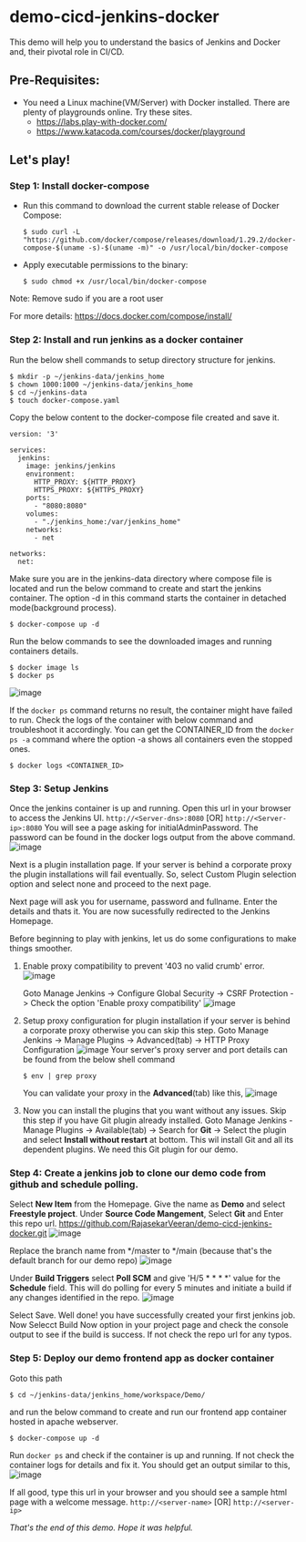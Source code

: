# demo-cicd-jenkins-docker

This demo will help you to understand the basics of Jenkins and Docker and, their pivotal role in CI/CD. 

## Pre-Requisites:
- You need a Linux machine(VM/Server) with Docker installed.
  There are plenty of playgrounds online. Try these sites.
  - https://labs.play-with-docker.com/
  - https://www.katacoda.com/courses/docker/playground

## Let's play!
### Step 1: Install docker-compose
- Run this command to download the current stable release of Docker Compose:
  ```
  $ sudo curl -L "https://github.com/docker/compose/releases/download/1.29.2/docker-compose-$(uname -s)-$(uname -m)" -o /usr/local/bin/docker-compose
  ```
- Apply executable permissions to the binary:
  ```
  $ sudo chmod +x /usr/local/bin/docker-compose
  ```

Note: Remove sudo if you are a root user

For more details: https://docs.docker.com/compose/install/

### Step 2: Install and run jenkins as a docker container
Run the below shell commands to setup directory structure for jenkins.
```
$ mkdir -p ~/jenkins-data/jenkins_home
$ chown 1000:1000 ~/jenkins-data/jenkins_home
$ cd ~/jenkins-data
$ touch docker-compose.yaml
```

Copy the below content to the docker-compose file created and save it.
```
version: '3'

services:
  jenkins:
    image: jenkins/jenkins
    environment:
      HTTP_PROXY: ${HTTP_PROXY}
      HTTPS_PROXY: ${HTTPS_PROXY}
    ports:
      - "8080:8080"
    volumes:
      - "./jenkins_home:/var/jenkins_home"
    networks:
      - net

networks:
  net:
```

Make sure you are in the jenkins-data directory where compose file is located and run the below command to create and start the jenkins container.
The option -d in this command starts the container in detached mode(background process).
```
$ docker-compose up -d
```
Run the below commands to see the downloaded images and running containers details.
```
$ docker image ls
$ docker ps
```
![image](https://user-images.githubusercontent.com/14373178/152638896-d42ef71d-0e9d-42ed-aac1-191701eac3f0.png)

If the ```docker ps``` command returns no result, the container might have failed to run.
Check the logs of the container with below command and troubleshoot it accordingly.
You can get the CONTAINER_ID from the ```docker ps -a``` command where the option -a shows all containers even the stopped ones.
```
$ docker logs <CONTAINER_ID>
```

### Step 3: Setup Jenkins
Once the jenkins container is up and running. Open this url in your browser to access the Jenkins UI.
```http://<Server-dns>:8080``` 
[OR] 
```http://<Server-ip>:8080```
You will see a page asking for initialAdminPassword. The password can be found in the docker logs output from the above command.
![image](https://user-images.githubusercontent.com/14373178/152643161-604e3a39-f8cd-4c77-9471-782bfd0b5bb8.png)

Next is a plugin installation page. If your server is behind a corporate proxy the plugin installations will fail eventually. So, select Custom Plugin selection option and select none and proceed to the next page.

Next page will ask you for username, password and fullname. Enter the details and thats it. You are now sucessfully redirected to the Jenkins Homepage.

Before beginning to play with jenkins, let us do some configurations to make things smoother.
1. Enable proxy compatibility to prevent '403 no valid crumb' error.
   ![image](https://user-images.githubusercontent.com/14373178/152643707-2c2a9bf7-c00a-4105-acac-5c6fdb5ef99e.png)

   Goto Manage Jenkins -> Configure Global Security -> CSRF Protection -> Check the option 'Enable proxy compatibility'
   ![image](https://user-images.githubusercontent.com/14373178/152643731-fb6f636a-c750-48b2-869f-d9803d31cb45.png)

2. Setup proxy configuration for plugin installation if your server is behind a corporate proxy otherwise you can skip this step.
   Goto Manage Jenkins -> Manage Plugins -> Advanced(tab) -> HTTP Proxy Configuration
   ![image](https://user-images.githubusercontent.com/14373178/152644367-ff4b7919-0716-4aad-8c40-e8fae00396df.png)
   Your server's proxy server and port details can be found from the below shell command
   ```
   $ env | grep proxy
   ```
   You can validate your proxy in the **Advanced**(tab) like this,
   ![image](https://user-images.githubusercontent.com/14373178/152644492-dd8e31c4-2f5f-4b0b-8962-3a411276fbdf.png)
   
 3. Now you can install the plugins that you want without any issues. Skip this step if you have Git plugin already installed.
    Goto Manage Jenkins - Manage Plugins -> Available(tab) -> Search for **Git** -> Select the plugin and select **Install without restart** at bottom.
    This wil install Git and all its dependent plugins. We need this Git plugin for our demo.
     
### Step 4: Create a jenkins job to clone our demo code from github and schedule polling.
Select **New Item** from the Homepage. Give the name as **Demo** and select **Freestyle project**.
Under **Source Code Mangement**, Select **Git** and Enter this repo url.
https://github.com/RajasekarVeeran/demo-cicd-jenkins-docker.git
![image](https://user-images.githubusercontent.com/14373178/152644925-2fa1339d-d438-4ea4-b206-b52c251795fb.png)

Replace the branch name from \*/master to \*/main (because that's the default branch for our demo repo)
![image](https://user-images.githubusercontent.com/14373178/152645066-cbe3a79c-b5eb-42de-89a8-00f04eba9500.png)

Under **Build Triggers** select **Poll SCM** and give 'H/5 * * * *' value for the **Schedule** field.
This will do polling for every 5 minutes and initiate a build if any changes identified in the repo.
![image](https://user-images.githubusercontent.com/14373178/152645195-48e2a6e0-b115-4feb-bc0d-56b51715ae3a.png)

Select Save. Well done! you have successfully created your first jenkins job.
Now Selecct Build Now option in your project page and check the console output to see if the build is success.
If not check the repo url for any typos.

### Step 5: Deploy our demo frontend app as docker container
Goto this path
```
$ cd ~/jenkins-data/jenkins_home/workspace/Demo/
```
and run the below command to create and run our frontend app container hosted in apache webserver.
```
$ docker-compose up -d
```
Run ```docker ps``` and check if the container is up and running. If not check the container logs for details and fix it.
You should get an output similar to this,
![image](https://user-images.githubusercontent.com/14373178/152645716-7e3addde-1297-46fd-900f-02a33ce256ba.png)

If all good, type this url in your browser and you should see a sample html page with a welcome message.
```http://<server-name>``` [OR] ```http://<server-ip>```


*That's the end of this demo. Hope it was helpful.*
